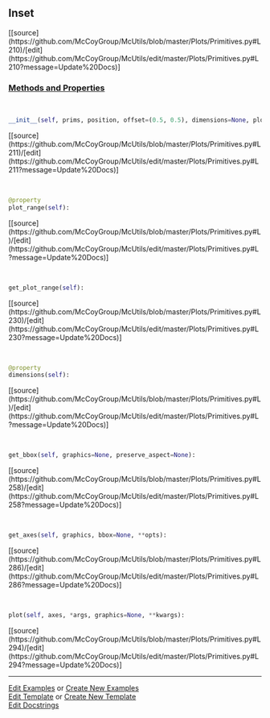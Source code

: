 ## <a id="McUtils.Plots.Primitives.Inset">Inset</a> 
<div class="docs-source-link" markdown="1">
[[source](https://github.com/McCoyGroup/McUtils/blob/master/Plots/Primitives.py#L210)/[edit](https://github.com/McCoyGroup/McUtils/edit/master/Plots/Primitives.py#L210?message=Update%20Docs)]
</div>



<div class="collapsible-section">
 <div class="collapsible-section collapsible-section-header" markdown="1">
 
### <a class="collapse-link" data-toggle="collapse" href="#methods">Methods and Properties</a> <a class="float-right" data-toggle="collapse" href="#methods"><i class="fa fa-chevron-down"></i></a>

 </div>
 <div class="collapsible-section collapsible-section-body collapse" id="methods" markdown="1">

<a id="McUtils.Plots.Primitives.Inset.__init__" class="docs-object-method">&nbsp;</a> 
```python
__init__(self, prims, position, offset=(0.5, 0.5), dimensions=None, plot_range=None, **opts): 
```
<div class="docs-source-link" markdown="1">
[[source](https://github.com/McCoyGroup/McUtils/blob/master/Plots/Primitives.py#L211)/[edit](https://github.com/McCoyGroup/McUtils/edit/master/Plots/Primitives.py#L211?message=Update%20Docs)]
</div>

<a id="McUtils.Plots.Primitives.Inset.plot_range" class="docs-object-method">&nbsp;</a> 
```python
@property
plot_range(self): 
```
<div class="docs-source-link" markdown="1">
[[source](https://github.com/McCoyGroup/McUtils/blob/master/Plots/Primitives.py#L)/[edit](https://github.com/McCoyGroup/McUtils/edit/master/Plots/Primitives.py#L?message=Update%20Docs)]
</div>

<a id="McUtils.Plots.Primitives.Inset.get_plot_range" class="docs-object-method">&nbsp;</a> 
```python
get_plot_range(self): 
```
<div class="docs-source-link" markdown="1">
[[source](https://github.com/McCoyGroup/McUtils/blob/master/Plots/Primitives.py#L230)/[edit](https://github.com/McCoyGroup/McUtils/edit/master/Plots/Primitives.py#L230?message=Update%20Docs)]
</div>

<a id="McUtils.Plots.Primitives.Inset.dimensions" class="docs-object-method">&nbsp;</a> 
```python
@property
dimensions(self): 
```
<div class="docs-source-link" markdown="1">
[[source](https://github.com/McCoyGroup/McUtils/blob/master/Plots/Primitives.py#L)/[edit](https://github.com/McCoyGroup/McUtils/edit/master/Plots/Primitives.py#L?message=Update%20Docs)]
</div>

<a id="McUtils.Plots.Primitives.Inset.get_bbox" class="docs-object-method">&nbsp;</a> 
```python
get_bbox(self, graphics=None, preserve_aspect=None): 
```
<div class="docs-source-link" markdown="1">
[[source](https://github.com/McCoyGroup/McUtils/blob/master/Plots/Primitives.py#L258)/[edit](https://github.com/McCoyGroup/McUtils/edit/master/Plots/Primitives.py#L258?message=Update%20Docs)]
</div>

<a id="McUtils.Plots.Primitives.Inset.get_axes" class="docs-object-method">&nbsp;</a> 
```python
get_axes(self, graphics, bbox=None, **opts): 
```
<div class="docs-source-link" markdown="1">
[[source](https://github.com/McCoyGroup/McUtils/blob/master/Plots/Primitives.py#L286)/[edit](https://github.com/McCoyGroup/McUtils/edit/master/Plots/Primitives.py#L286?message=Update%20Docs)]
</div>

<a id="McUtils.Plots.Primitives.Inset.plot" class="docs-object-method">&nbsp;</a> 
```python
plot(self, axes, *args, graphics=None, **kwargs): 
```
<div class="docs-source-link" markdown="1">
[[source](https://github.com/McCoyGroup/McUtils/blob/master/Plots/Primitives.py#L294)/[edit](https://github.com/McCoyGroup/McUtils/edit/master/Plots/Primitives.py#L294?message=Update%20Docs)]
</div>

 </div>
</div>




___

[Edit Examples](https://github.com/McCoyGroup/McUtils/edit/gh-pages/ci/examples/McUtils/Plots/Primitives/Inset.md) or 
[Create New Examples](https://github.com/McCoyGroup/McUtils/new/gh-pages/?filename=ci/examples/McUtils/Plots/Primitives/Inset.md) <br/>
[Edit Template](https://github.com/McCoyGroup/McUtils/edit/gh-pages/ci/docs/McUtils/Plots/Primitives/Inset.md) or 
[Create New Template](https://github.com/McCoyGroup/McUtils/new/gh-pages/?filename=ci/docs/templates/McUtils/Plots/Primitives/Inset.md) <br/>
[Edit Docstrings](https://github.com/McCoyGroup/McUtils/edit/master/Plots/Primitives.py#L210?message=Update%20Docs)